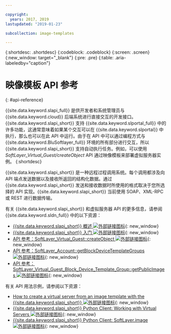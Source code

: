 ```yaml
---

copyright:
  years: 2017, 2019
lastupdated: "2019-01-23"

subcollection: image-templates

---
```


{:shortdesc: .shortdesc}
{:codeblock: .codeblock}
{:screen: .screen}
{:new_window: target="_blank"}
{:pre: .pre}
{:table: .aria-labeledby="caption"}

# 映像模板 API 参考
{: #api-reference}

{{site.data.keyword.slapi_full}} 是供开发者和系统管理员与 {{site.data.keyword.cloud}} 后端系统进行直接交互的开发接口。{{site.data.keyword.slapi_short}} 支持 {{site.data.keyword.slportal_full}} 中的许多功能，这通常意味着如果某个交互可以在 {{site.data.keyword.slportal}} 中执行，那么也可以在此 API 中运行。由于在 API 中可以通过编程方式与 {{site.data.keyword.BluSoftlayer_full}} 环境的所有部分进行交互，所以 {{site.data.keyword.slapi_short}} 支持自动执行任务。例如，可以使用 *SoftLayer_Virtual_Guest/createObject* API 通过映像模板来部署虚拟服务器实例。
{:shortdesc}

{{site.data.keyword.slapi_short}} 是一种远程过程调用系统。每个调用都涉及向 API 端点发送数据以及接收所返回的结构化数据。通过 {{site.data.keyword.slapi_short}} 发送和接收数据时所使用的格式取决于您所选择的 API 实现。{{site.data.keyword.slapi_short}} 当前使用 SOAP、XML-RPC 或 REST 进行数据传输。

有关 {{site.data.keyword.slapi_short}} 和虚拟服务器 API 的更多信息，请参阅 {{site.data.keyword.sldn_full}} 中的以下资源：
* [{{site.data.keyword.slapi_short}} 概述 ![外部链接图标](../icons/launch-glyph.svg "外部链接图标")](https://softlayer.github.io/reference/softlayerapi/){: new_window}
* [ {{site.data.keyword.slapi_short}} 入门 ![外部链接图标](../icons/launch-glyph.svg "外部链接图标")](https://softlayer.github.io/article/getting-started/){: new_window}
* [API 参考：SoftLayer_Virtual_Guest::createObject ![外部链接图标](../icons/launch-glyph.svg "外部链接图标")](https://softlayer.github.io/reference/services/SoftLayer_Virtual_Guest/createObject/){: new_window}
* [API 参考：SoftLayer_Account::getBlockDeviceTemplateGroups ![外部链接图标](../icons/launch-glyph.svg "外部链接图标")](https://softlayer.github.io/reference/services/SoftLayer_Account/getBlockDeviceTemplateGroups/){: new_window}
* [API 参考：SoftLayer_Virtual_Guest_Block_Device_Template_Group::getPublicImages ![外部链接图标](../icons/launch-glyph.svg "外部链接图标")](https://softlayer.github.io/reference/services/SoftLayer_Virtual_Guest_Block_Device_Template_Group/getPublicImages/){: new_window}

有关 API 用法示例，请参阅以下资源：
* [How to create a virtual server from an image template with the {{site.data.keyword.slapi_short}} ![外部链接图标](../icons/launch-glyph.svg "外部链接图标")](https://stackoverflow.com/questions/41138874/how-to-create-virtual-server-using-standard-template-softlayer-using-rest-api){: new_window}
* [{{site.data.keyword.slapi_short}} Python Client: Working with Virtual Servers ![外部链接图标](../icons/launch-glyph.svg "外部链接图标")](http://softlayer-python.readthedocs.io/en/latest/cli/vs.html){: new_window}
* [{{site.data.keyword.slapi_short}} Python Client: SoftLayer.image ![外部链接图标](../icons/launch-glyph.svg "外部链接图标")](https://softlayer-api-python-client.readthedocs.io/en/latest/api/managers/image/){: new_window}
